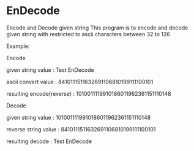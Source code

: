 # EnDecode
Encode and Decode given string
This program is to encode and decode given string with restricted to ascii characters between 32 to 126

Example:

Encode

   given string value : Test EnDecode
  
   ascii convert value : 8410111511632691106810199111100101
  
   resulting encode(reverse) : 1010011119910186011962361151110148
  
  
Decode


   given string value : 1010011119910186011962361151110148
  
   reverse string value : 8410111511632691106810199111100101
  
   resulting decode : Test EnDecode
